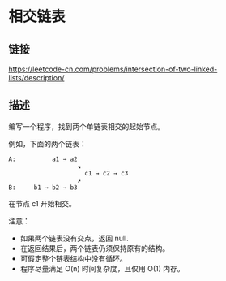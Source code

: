 # 相交链表

## 链接
https://leetcode-cn.com/problems/intersection-of-two-linked-lists/description/

## 描述
编写一个程序，找到两个单链表相交的起始节点。

例如，下面的两个链表：
```text
A:          a1 → a2
                   ↘
                     c1 → c2 → c3
                   ↗            
B:     b1 → b2 → b3
```

在节点 c1 开始相交。 

注意：
- 如果两个链表没有交点，返回 null.
- 在返回结果后，两个链表仍须保持原有的结构。
- 可假定整个链表结构中没有循环。
- 程序尽量满足 O(n) 时间复杂度，且仅用 O(1) 内存。
